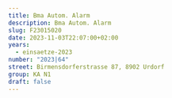 ```yaml
---
title: Bma Autom. Alarm
description: Bma Autom. Alarm
slug: F23015020
date: 2023-11-03T22:07:00+02:00
years:
  - einsaetze-2023
number: "2023|64"
street: Birmensdorferstrasse 87, 8902 Urdorf
group: KA N1
draft: false
---
```

